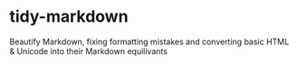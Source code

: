 tidy-markdown
=============

Beautify Markdown, fixing formatting mistakes and converting basic HTML &amp; Unicode into their Markdown equilivants
